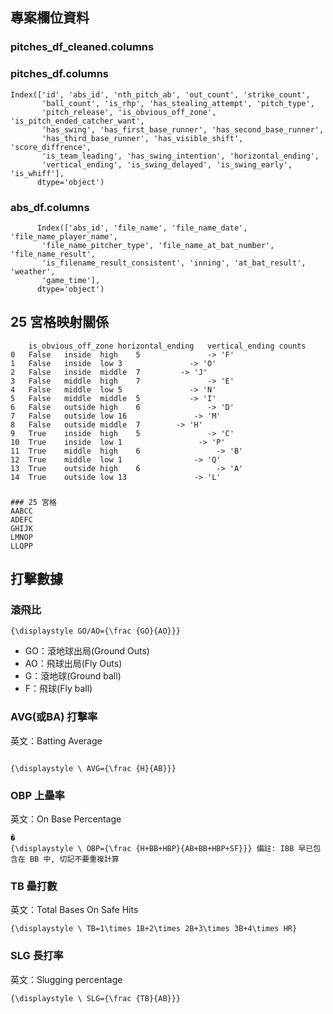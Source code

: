 
## 專案欄位資料

### pitches_df_cleaned.columns
### pitches_df.columns
```
Index(['id', 'abs_id', 'nth_pitch_ab', 'out_count', 'strike_count',
       'ball_count', 'is_rhp', 'has_stealing_attempt', 'pitch_type',
       'pitch_release', 'is_obvious_off_zone', 'is_pitch_ended_catcher_want',
       'has_swing', 'has_first_base_runner', 'has_second_base_runner',
       'has_third_base_runner', 'has_visible_shift', 'score_diffrence',
       'is_team_leading', 'has_swing_intention', 'horizontal_ending',
       'vertical_ending', 'is_swing_delayed', 'is_swing_early', 'is_whiff'],
      dtype='object')

```

### abs_df.columns
```
      Index(['abs_id', 'file_name', 'file_name_date', 'file_name_player_name',
       'file_name_pitcher_type', 'file_name_at_bat_number', 'file_name_result',
       'is_filename_result_consistent', 'inning', 'at_bat_result', 'weather',
       'game_time'],
      dtype='object')
```

## 25 宮格映射關係
```
	is_obvious_off_zone	horizontal_ending	vertical_ending	counts
0	False	inside	high	5               -> 'F'
1	False	inside	low	3               -> 'O'
2	False	inside	middle	7         -> 'J'
3	False	middle	high	7               -> 'E'
4	False	middle	low	5               -> 'N'
5	False	middle	middle	5           -> 'I'
6	False	outside	high	6               -> 'D'
7	False	outside	low	16               -> 'M'
8	False	outside	middle	7        -> 'H'
9	True	inside	high	5               -> 'C'
10	True	inside	low	1                 -> 'P'
11	True	middle	high	6                 -> 'B'
12	True	middle	low	1                -> 'Q'
13	True	outside	high	6                 -> 'A'
14	True	outside	low	13               -> 'L'
```

###
```
### 25 宮格
AABCC
ADEFC
GHIJK
LMNOP
LLQPP

```
      

## 打擊數據
### 滾飛比
```
{\displaystyle GO/AO={\frac {GO}{AO}}}
```
- GO：滾地球出局(Ground Outs)
- AO：飛球出局(Fly Outs)
- G：滾地球(Ground ball)
- F：飛球(Fly ball)


### AVG(或BA) 打擊率

英文：Batting Average

```

{\displaystyle \ AVG={\frac {H}{AB}}}
```


### OBP 上壘率
英文：On Base Percentage
```
�
{\displaystyle \ OBP={\frac {H+BB+HBP}{AB+BB+HBP+SF}}} 備註: IBB 早已包含在 BB 中, 切記不要重複計算
```


### TB 壘打數
英文：Total Bases On Safe Hits
 
```
{\displaystyle \ TB=1\times 1B+2\times 2B+3\times 3B+4\times HR}
```

### SLG 長打率
英文：Slugging percentage
```
{\displaystyle \ SLG={\frac {TB}{AB}}}
```


